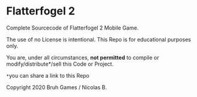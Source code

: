 # Flatterfogel 2

Complete Sourcecode of Flatterfogel 2 Mobile Game.

The use of no License is intentional. This Repo is for educational purposes only.

You are, under all circumstances, **not permitted** to compile or modify/distribute*/sell this Code or Project.

`*`you can share a link to this Repo

Copyright 2020 Bruh Games / Nicolas B.
